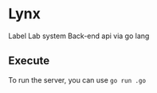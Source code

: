 # Lynx
Label Lab system Back-end api via go lang

## Execute

To run the server, you can use
```go run .go```
